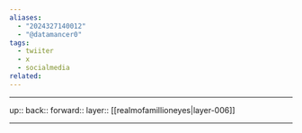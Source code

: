 ```yaml
---
aliases:
  - "2024327140012"
  - "@datamancer0"
tags:
  - twiiter
  - x
  - socialmedia
related: 
---
```




***

up:: 
back:: 
forward:: 
layer:: [[realmofamillioneyes|layer-006]]

***
